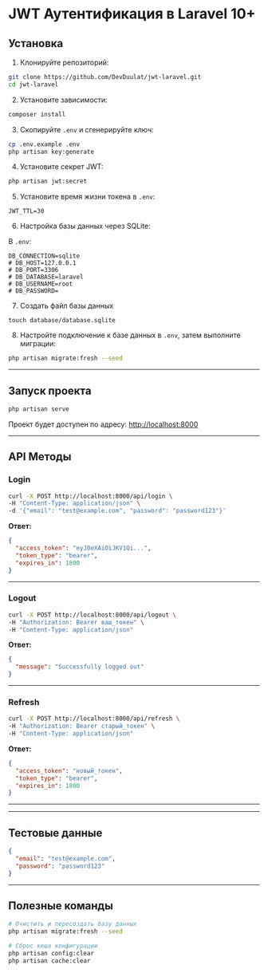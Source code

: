 # JWT Аутентификация в Laravel 10+


## Установка

1. Клонируйте репозиторий:

```bash
git clone https://github.com/DevDuulat/jwt-laravel.git
cd jwt-laravel
````

2. Установите зависимости:

```bash
composer install
```

3. Скопируйте `.env` и сгенерируйте ключ:

```bash
cp .env.example .env
php artisan key:generate
```

4. Установите секрет JWT:

```bash
php artisan jwt:secret
```

5. Установите время жизни токена в `.env`:

```env
JWT_TTL=30
```

6. Настройка базы данных через SQLite:

В `.env`:

```env
DB_CONNECTION=sqlite
# DB_HOST=127.0.0.1
# DB_PORT=3306
# DB_DATABASE=laravel
# DB_USERNAME=root
# DB_PASSWORD=
```
7. Создать файл базы данных

```
touch database/database.sqlite
```

8. Настройте подключение к базе данных в `.env`, затем выполните миграции:

```bash
php artisan migrate:fresh --seed
```

---

## Запуск проекта

```bash
php artisan serve
```

Проект будет доступен по адресу:
[http://localhost:8000](http://localhost:8000)

---

## API Методы

### Login

```bash
curl -X POST http://localhost:8000/api/login \
-H "Content-Type: application/json" \
-d '{"email": "test@example.com", "password": "password123"}'
```

**Ответ:**

```json
{
  "access_token": "eyJ0eXAiOiJKV1Qi...",
  "token_type": "bearer",
  "expires_in": 1800
}
```

---

### Logout

```bash
curl -X POST http://localhost:8000/api/logout \
-H "Authorization: Bearer ваш_токен" \
-H "Content-Type: application/json"
```

**Ответ:**

```json
{
  "message": "Successfully logged out"
}
```

---

### Refresh

```bash
curl -X POST http://localhost:8000/api/refresh \
-H "Authorization: Bearer старый_токен" \
-H "Content-Type: application/json"
```

**Ответ:**

```json
{
  "access_token": "новый_токен",
  "token_type": "bearer",
  "expires_in": 1800
}
```

---


---

## Тестовые данные

```json
{
  "email": "test@example.com",
  "password": "password123"
}
```

---

## Полезные команды

```bash
# Очистить и пересоздать базу данных
php artisan migrate:fresh --seed

# Сброс кеша конфигурации
php artisan config:clear
php artisan cache:clear
```

```

